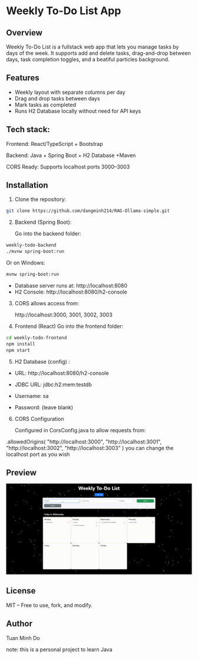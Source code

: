# Weekly To-Do List App

## Overview

Weekly To-Do List is a fullstack web app that lets you manage tasks by days of the week. It supports add and delete tasks, drag-and-drop between days, task completion toggles, and a beatiful particles background.
## Features

- Weekly layout with separate columns per day
- Drag and drop tasks between days
- Mark tasks as completed
- Runs H2 Database locally without need for API keys

## Tech stack:

Frontend: React/TypeScript + Bootstrap

Backend: Java + Spring Boot + H2 Database +Maven

CORS Ready: Supports localhost ports 3000–3003
## Installation

1. Clone the repository:
```bash 
git clone https://github.com/dangminh214/RAG-Ollama-simple.git
```

2. Backend (Spring Boot):
   
   Go into the backend folder:

```bash
weekly-todo-backend
./mvnw spring-boot:run
```

Or on Windows:
```bash
mvnw spring-boot:run
```

- Database server runs at: http://localhost:8080
- H2 Console: http://localhost:8080/h2-console

3.  CORS allows access from:
   
    http://localhost:3000, 3001, 3002, 3003

5. Frontend (React)
   Go into the frontend folder:

```bash
cd weekly-todo-frontend
npm install
npm start
```
5. H2 Database (config) :
   
- URL: http://localhost:8080/h2-console

- JDBC URL: jdbc:h2:mem:testdb

- Username: sa

- Password: (leave blank)
  
6. CORS Configuration

   Configured in CorsConfig.java to allow requests from:

.allowedOrigins(
"http://localhost:3000",
"http://localhost:3001",
"http://localhost:3002",
"http://localhost:3003"
)
you can change the localhost port as you wish

## Preview

![Todo List Demo](./assets/Todo-Demo.gif)
##  License
MIT – Free to use, fork, and modify.

## Author
Tuan Minh Do

note: this is a personal project to learn Java
